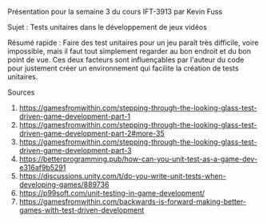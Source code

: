 Présentation pour la semaine 3 du cours IFT-3913
par Kevin Fuss

Sujet : Tests unitaires dans le développement de jeux vidéos

Résumé rapide : Faire des test unitaires pour un jeu paraît très difficile, voire impossible, mais il faut tout simplement regarder au bon endroit et du bon point de vue. Ces deux facteurs sont influençables par l'auteur du code pour justement créer un environnement qui facilite la création de tests unitaires.

Sources
1. https://gamesfromwithin.com/stepping-through-the-looking-glass-test-driven-game-development-part-1
2. https://gamesfromwithin.com/stepping-through-the-looking-glass-test-driven-game-development-part-2#more-35
3. https://gamesfromwithin.com/stepping-through-the-looking-glass-test-driven-game-development-part-3
4. https://betterprogramming.pub/how-can-you-unit-test-as-a-game-dev-e316af9b5291
5. https://discussions.unity.com/t/do-you-write-unit-tests-when-developing-games/889736
6. https://p99soft.com/unit-testing-in-game-development/
7. https://gamesfromwithin.com/backwards-is-forward-making-better-games-with-test-driven-development